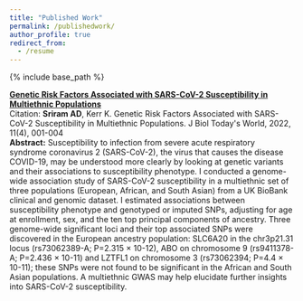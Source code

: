 ```yaml
---
title: "Published Work"
permalink: /publishedwork/
author_profile: true
redirect_from:
  - /resume
---
```


{% include base_path %}

[**Genetic Risk Factors Associated with SARS-CoV-2 Susceptibility in Multiethnic Populations**](https://www.iomcworld.org/articles/genetic-risk-factors-associated-with-sarscov2-susceptibility-in-multiethnic-populations-93385.html)  
Citation: **Sriram AD**, Kerr K. Genetic Risk Factors Associated with SARS-CoV-2 Susceptibility in Multiethnic Populations. J Biol Today's World, 2022, 11(4), 001-004  
**Abstract:** Susceptibility to infection from severe acute respiratory syndrome coronavirus 2 (SARS-CoV-2), the virus that causes the disease COVID-19, may be understood more clearly by looking at genetic variants and their associations to susceptibility phenotype. I conducted a genome-wide association study of SARS-CoV-2 susceptibility in a multiethnic set of three populations (European, African, and South Asian) from a UK BioBank clinical and genomic dataset. I estimated associations between susceptibility phenotype and genotyped or imputed SNPs, adjusting for age at enrollment, sex, and the ten top principal components of ancestry. Three genome-wide significant loci and their top associated SNPs were discovered in the European ancestry population: SLC6A20 in the chr3p21.31 locus (rs73062389-A; P=2.315 × 10-12), ABO on chromosome 9 (rs9411378-A; P=2.436 × 10-11) and LZTFL1 on chromosome 3 (rs73062394; P=4.4 × 10-11); these SNPs were not found to be significant in the African and South Asian populations. A multiethnic GWAS may help elucidate further insights into SARS-CoV-2 susceptibility.



